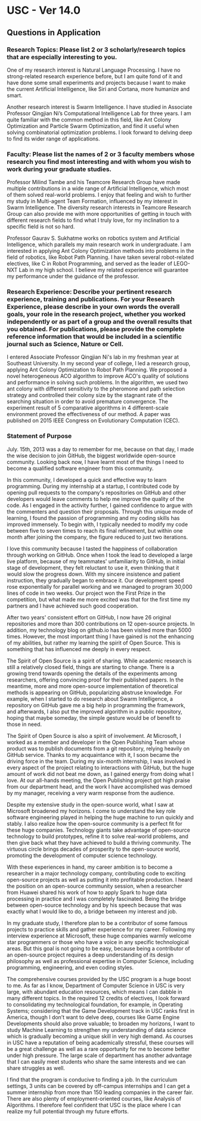 # USC - Ver 14.0

## Questions in Application

### Research Topics: Please list 2 or 3 scholarly/research topics that are especially interesting to you.

One of my research interest is Natural Language Processing. I have no strong-related research experience before, but I am quite fond of it and have done some small experiments and projects because I want to make the current Artificial Intelligence, like Siri and Cortana, more humanize and smart.

Another research interest is Swarm Intelligence. I have studied in Associate Professor Qingjian Ni’s Computational Intelligence Lab for three years. I am quite familiar with the common method in this field, like Ant Colony Optimization and Particle Swarm Optimization, and find it useful when solving combinatorial optimization problems. I look forward to delving deep to find its wider range of applications.

### Faculty: Please list the names of 2 or 3 faculty members whose research you find most interesting and with whom you wish to work during your graduate studies.

Professor Milind Tambe and his Teamcore Research Group have made multiple contributions in a wide range of Artificial Intelligence, which most of them solved real-world problems. I enjoy that feeling and wish to further my study in Multi-agent Team Formation, influenced by my interest in Swarm Intelligence. The diversity research interests in Teamcore Research Group can also provide me with more opportunities of getting in touch with different research fields to find what I truly love, for my inclination to a specific field is not so hard.

Professor Gaurav S. Sukhatme works on robotics system and Artificial Intelligence, which parallels my main research work in undergraduate. I am interested in applying Ant Colony Optimization methods into problems in the field of robotics, like Robot Path Planning. I have taken several robot-related electives, like C in Robot Programming, and served as the leader of LEGO-NXT Lab in my high school. I believe my related experience will guarantee my performance under the guidance of the professor.

### Research Experience: Describe your pertinent research experience, training and publications. For your Research Experience, please describe in your own words the overall goals, your role in the research project, whether you worked independently or as part of a group and the overall results that you obtained. For publications, please provide the complete reference information that would be included in a scientific journal such as Science, Nature or Cell.

I entered Associate Professor Qingjian Ni's lab in my freshman year at Southeast University. In my second year of college, I led a research group, applying Ant Colony Optimization to Robot Path Planning. We proposed a novel heterogeneous ACO algorithm to improve ACO's quality of solutions and performance in solving such problems. In the algorithm, we used two ant colony with different sensitivity to the pheromone and path selection strategy and controlled their colony size by the stagnant rate of the searching situation in order to avoid premature convergence. The experiment result of 5 comparative algorithms in 4 different-scale environment proved the effectiveness of our method. A paper was published on 2015 IEEE Congress on Evolutionary Computation \(CEC\).

### Statement of Purpose

July. 15th, 2013 was a day to remember for me, because on that day, I made the wise decision to join GitHub, the biggest worldwide open-source community. Looking back now, I have learnt most of the things I need to become a qualified software engineer from this community.

In this community, I developed a quick and effective way to learn programming. During my internship at a startup, I contributed code by opening pull requests to the company's repositories on GitHub and other developers would leave comments to help me improve the quality of the code. As I engaged in the activity further, I gained confidence to argue with the commenters and question their proposals. Through this unique mode of learning, I found the passion of programming and my coding skills has improved immensely. To begin with, I typically needed to modify my code between five to seven times to reach its final refinement, but within one month after joining the company, the figure reduced to just two iterations.

I love this community because I tasted the happiness of collaboration through working on GitHub. Once when I took the lead to developed a large live platform, because of my teammates' unfamiliarity to GitHub, in initial stage of development, they felt reluctant to use it, even thinking that it would slow the progress down. With my sincere insistence and patient instruction, they gradually began to embrace it. Our development speed rose exponentially for parallel working and we managed to program 30,000 lines of code in two weeks. Our project won the First Prize in the competition, but what made me more excited was that for the first time my partners and I have achieved such good cooperation.

After two years' consistent effort on GitHub, I now have 26 original repositories and more than 300 contributions on 12 open-source projects. In addition, my technology blog on github.io has been visited more than 5000 times. However, the most important thing I have gained is not the enhancing of my abilities, but rather my learning the spirit of Open Source. This is something that has influenced me deeply in every respect.

The Spirit of Open Source is a spirit of sharing. While academic research is still a relatively closed field, things are starting to change. There is a growing trend towards opening the details of the experiments among researchers, offering convincing proof for their published papers. In the meantime, more and more open-source implementation of theoretical methods is appearing on GitHub, popularizing abstruse knowledge. For example, when I started to do research about Swarm Intelligence, a repository on GitHub gave me a big help in programming the framework, and afterwards, I also put the improved algorithm in a public repository, hoping that maybe someday, the simple gesture would be of benefit to those in need.

The Spirit of Open Source is also a spirit of involvement. At Microsoft, I worked as a member and developer in the Open Publishing Team whose product was to publish documents from a git repository, relying heavily on GitHub service. Thanks to my acquaintance with it, I soon became the driving force in the team. During my six-month internship, I was involved in every aspect of the project relating to interactions with GitHub, but the huge amount of work did not beat me down, as I gained energy from doing what I love. At our all-hands meeting, the Open Publishing project got high praise from our department head, and the work I have accomplished was demoed by my manager, receiving a very warm response from the audience.

Despite my extensive study in the open-source world, what I saw at Microsoft broadened my horizons. I come to understand the key role software engineering played in helping the huge machine to run quickly and stably. I also realize how the open-source community is a perfect fit for these huge companies. Technology giants take advantage of open-source technology to build prototypes, refine it to solve real-world problems, and then give back what they have achieved to build a thriving community. The virtuous circle brings decades of prosperity to the open-source world, promoting the development of computer science technology.

With these experiences in hand, my career ambition is to become a researcher in a major technology company, contributing code to exciting open-source projects as well as putting it into profitable production. I heard the position on an open-source community session, when a researcher from Huawei shared his work of how to apply Spark to huge data processing in practice and I was completely fascinated. Being the bridge between open-source technology and by his speech because that was exactly what I would like to do, a bridge between my interest and job.

In my graduate study, I therefore plan to be a contributor of some famous projects to practice skills and gather experience for my career. Following my interview experience at Microsoft, these huge companies warmly welcome star programmers or those who have a voice in any specific technological areas. But this goal is not going to be easy, because being a contributor of an open-source project requires a deep understanding of its design philosophy as well as professional expertise in Computer Science, including programming, engineering, and even coding styles.

The comprehensive courses provided by the USC program is a huge boost to me. As far as I know, Department of Computer Science in USC is very large, with abundant education resources, which means I can dabble in many different topics. In the required 12 credits of electives, I look forward to consolidating my technological foundation, for example, in Operating Systems; considering that the Game Development track in USC ranks first in America, though I don’t want to delve deep, courses like Game Engine Developments should also prove valuable; to broaden my horizons, I want to study Machine Learning to strengthen my understanding of data science which is gradually becoming a unique skill in very high demand. As courses in USC have a reputation of being academically stressful, these courses will be a great challenge as well as a rare opportunity for me to become better under high pressure. The large scale of department has another advantage that I can easily meet students who share the same interests and we can share struggles as well.

I find that the program is conducive to finding a job. In the curriculum settings, 3 units can be covered by off-campus internships and I can get a summer internship from more than 150 leading companies in the career fair. There are also plenty of employment-oriented courses, like Analysis of Algorithms. I therefore feel confident that USC is the place where I can realize my full potential through my future efforts.

